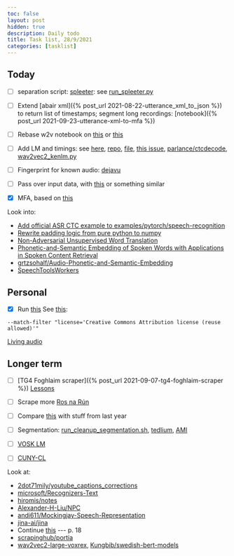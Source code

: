 ```yaml
---
toc: false
layout: post
hidden: true
description: Daily todo
title: Task list, 28/9/2021
categories: [tasklist]
---
```


## Today

- [ ] separation script: [spleeter](https://github.com/deezer/spleeter): see [run_spleeter.py](https://github.com/Appen/UHV-OTS-Speech/blob/main/source_separation/run_spleeter.py)

- [ ] Extend [abair xml]({% post_url 2021-08-22-utterance_xml_to_json %}) to return list of timestamps; segment long recordings:
[notebook]({% post_url 2021-09-23-utterance-xml-to-mfa %})

- [ ] Rebase w2v notebook on [this](https://github.com/huggingface/transformers/blob/master/examples/research_projects/wav2vec2/run_common_voice.py) or [this](https://github.com/maxidl/wav2vec2/blob/main/run_finetuning.py)

- [ ] Add LM and timings: see [here](https://discuss.huggingface.co/t/language-model-for-wav2vec2-0-decoding/4434/14),
[repo](https://github.com/techiaith/docker-wav2vec2-xlsr-ft-cy),
[file](https://github.com/techiaith/docker-wav2vec2-xlsr-ft-cy/blob/main/inference/python/speech_to_text.py),
[this issue](https://github.com/huggingface/transformers/issues/11307),
[parlance/ctcdecode](https://github.com/parlance/ctcdecode),
[wav2vec2_kenlm.py](https://github.com/farisalasmary/wav2vec2-kenlm/blob/master/wav2vec2_kenlm.py)

- [ ] Fingerprint for known audio: [dejavu](https://github.com/worldveil/dejavu)

- [ ] Pass over input data, with [this](https://github.com/jimregan/wav2vec2-sprint/blob/main/using_a_wav2vec2_model_with_dsalign.ipynb) or something similar

- [X] MFA, based on [this](https://www.kaggle.com/jimregan/train-irish-mfa-model-fuaimeanna/)

Look into:
- [Add official ASR CTC example to examples/pytorch/speech-recognition](https://github.com/huggingface/transformers/pull/13620)
- [Rewrite padding logic from pure python to numpy](https://github.com/huggingface/transformers/pull/13650)
- [Non-Adversarial Unsupervised Word Translation](https://arxiv.org/abs/1801.06126)
- [Phonetic-and-Semantic Embedding of Spoken Words with Applications in Spoken Content Retrieval](https://arxiv.org/abs/1807.08089)
- [grtzsohalf/Audio-Phonetic-and-Semantic-Embedding](https://github.com/grtzsohalf/Audio-Phonetic-and-Semantic-Embedding)
- [SpeechToolsWorkers](https://github.com/speech-clarin-pl/SpeechToolsWorkers)

## Personal

- [X] Run [this](https://www.kaggle.com/jimregan/check-riksantikvarie-mbetet-youtube-for-licence/edit/run/75283544)
See [this](https://github.com/ytdl-org/youtube-dl/issues/13924):

```
--match-filter "license='Creative Commons Attribution license (reuse allowed)'"
```

[Living audio](https://github.com/jimregan/wav2vec2-sprint/blob/main/irish/living-audio.ipynb)


## Longer term

- [ ] [TG4 Foghlaim scraper]({% post_url 2021-09-07-tg4-foghlaim-scraper %})
[Lessons](https://www.tg4.ie/ga/brandai-eile/foghlaim/ceachtanna/)

- [ ] Scrape more [Ros na Rún](https://www.youtube.com/user/rosnarun96/playlists)

- [ ] Compare [this](https://github.com/phonlab-tcd/abair-python/blob/main/languages/ga/normalisation/) with stuff from last year

- [ ] Segmentation: [run_cleanup_segmentation.sh](https://github.com/kaldi-asr/kaldi/blob/master/egs/malach/s5/local/run_cleanup_segmentation.sh),
[tedlium](https://github.com/kaldi-asr/kaldi/blob/master/egs/tedlium/s5_r2/local/run_segmentation_long_utts.sh),
[AMI](https://github.com/kaldi-asr/kaldi/blob/master/egs/ami/s5b/local/run_cleanup_segmentation.sh)

- [ ] [VOSK LM](https://alphacephei.com/vosk/lm)

- [ ] [CUNY-CL](https://8777-134-226-98-116.ngrok.io/notebooks/_drafts/Training_Example.ipynb)

Look at:
- [2dot71mily/youtube_captions_corrections](https://github.com/2dot71mily/youtube_captions_corrections)
- [microsoft/Recognizers-Text](https://github.com/microsoft/Recognizers-Text)
- [hiromis/notes](https://github.com/hiromis/notes)
- [Alexander-H-Liu/NPC](https://github.com/Alexander-H-Liu/NPC)
- [andi611/Mockingjay-Speech-Representation](https://github.com/andi611/Mockingjay-Speech-Representation)
- [jina-ai/jina](https://github.com/jina-ai/jina)
- Continue [this](https://github.com/phonlab-tcd/caint-ros-muc-im2-scans/blob/main/dict.tsv) --- p. 18
- [scrapinghub/portia](https://github.com/scrapinghub/portia)
- [wav2vec2-large-voxrex](https://huggingface.co/KBLab/wav2vec2-large-voxrex), [Kungbib/swedish-bert-models](https://github.com/Kungbib/swedish-bert-models)
